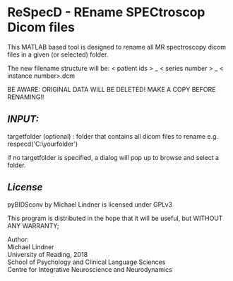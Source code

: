 # ReSpecD -  REname SPECtroscop Dicom files

This MATLAB based tool is designed to rename all MR spectroscopy dicom files in a given (or selected) folder.


The new filename structure will be:
< patient ids > _ < series number > _ < instance number>.dcm


BE AWARE: ORIGINAL DATA WILL BE DELETED!
MAKE A COPY BEFORE RENAMING!!


## *INPUT:*
targetfolder (optional) : folder that contains all dicom files to rename
e.g. respecd('C:\yourfolder')

if no targetfolder is specified, a dialog will pop up to
browse and select a folder.


## *License*  
pyBIDSconv by Michael Lindner is licensed under GPLv3

This program is distributed in the hope that it will be useful, but WITHOUT ANY WARRANTY;
  
  
Author:  
Michael Lindner  
University of Reading, 2018  
School of Psychology and Clinical Language Sciences  
Centre for Integrative Neuroscience and Neurodynamics
